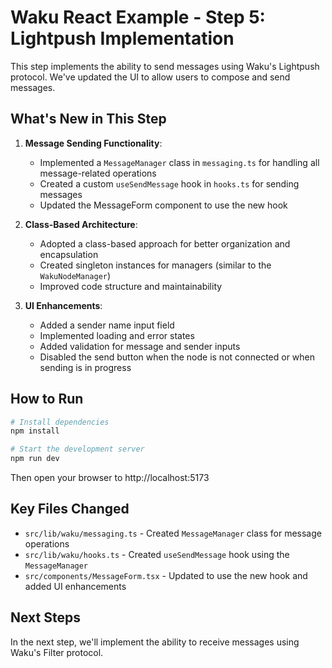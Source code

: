 # Waku React Example - Step 5: Lightpush Implementation

This step implements the ability to send messages using Waku's Lightpush protocol. We've updated the UI to allow users to compose and send messages.

## What's New in This Step

1. **Message Sending Functionality**:
   - Implemented a `MessageManager` class in `messaging.ts` for handling all message-related operations
   - Created a custom `useSendMessage` hook in `hooks.ts` for sending messages
   - Updated the MessageForm component to use the new hook

2. **Class-Based Architecture**:
   - Adopted a class-based approach for better organization and encapsulation
   - Created singleton instances for managers (similar to the `WakuNodeManager`)
   - Improved code structure and maintainability

3. **UI Enhancements**:
   - Added a sender name input field
   - Implemented loading and error states
   - Added validation for message and sender inputs
   - Disabled the send button when the node is not connected or when sending is in progress

## How to Run

```bash
# Install dependencies
npm install

# Start the development server
npm run dev
```

Then open your browser to http://localhost:5173

## Key Files Changed

- `src/lib/waku/messaging.ts` - Created `MessageManager` class for message operations
- `src/lib/waku/hooks.ts` - Created `useSendMessage` hook using the `MessageManager`
- `src/components/MessageForm.tsx` - Updated to use the new hook and added UI enhancements

## Next Steps

In the next step, we'll implement the ability to receive messages using Waku's Filter protocol.
